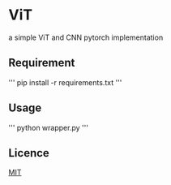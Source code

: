 # ViT
a simple ViT and CNN pytorch implementation

## Requirement
'''
pip install -r requirements.txt
'''

## Usage
'''
python wrapper.py
'''

## Licence
[MIT](https://github.com/NaotoNaka/ViT/edit/main/LICENCE)
